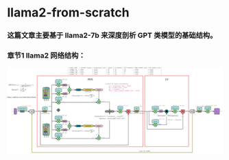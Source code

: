 # llama2-from-scratch

### 这篇文章主要基于 llama2-7b 来深度剖析 GPT 类模型的基础结构。

### 章节1 llama2 网络结构：

![image](images/llama2-structure.png)
